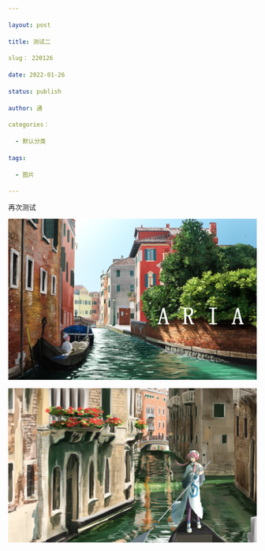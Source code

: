 ```yaml
---

layout: post

title: 测试二

slug： 220126

date: 2022-01-26

status: publish

author: 通

categories：
 
  - 默认分类

tags:

  - 图片

---
```


再次测试

![0161539303_p1](https://raw.githubusercontent.com/shuiwudengli/images/master/0161539303_p1.7tfchkpew3c.jpg)

![022](https://raw.githubusercontent.com/shuiwudengli/images/master/0161539303_p2.5ikek4lkve40.jpg)
